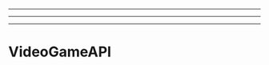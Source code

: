 ---------------------------
----------------------------------------------------------------------------------------------------
-------------------------------------------------------
# VideoGameAPI
